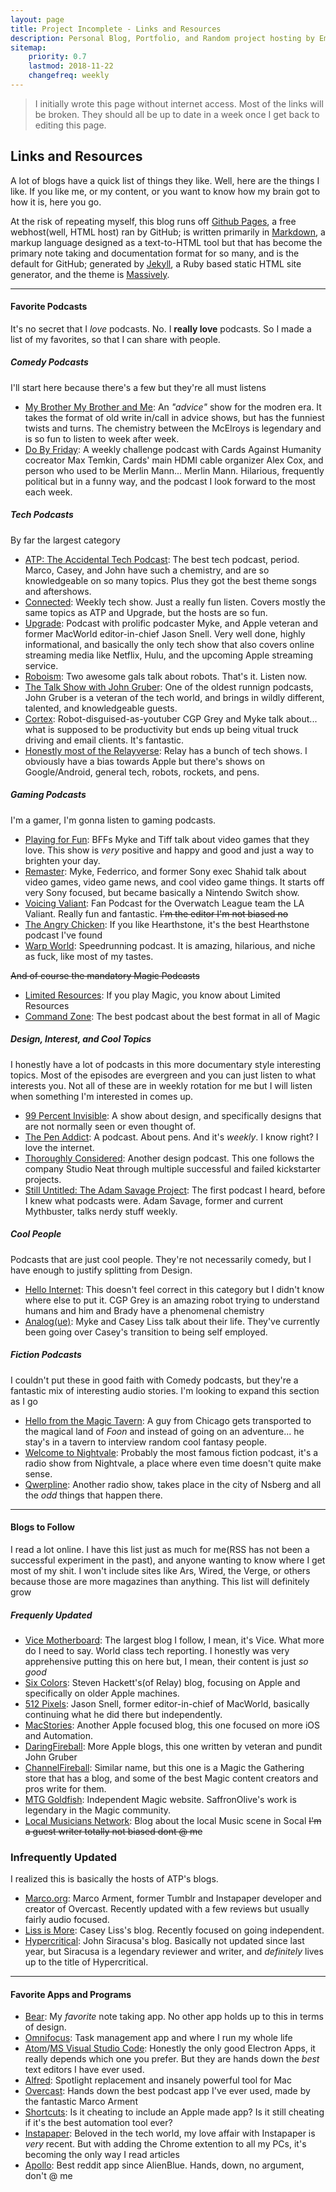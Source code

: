 ```yaml
---
layout: page
title: Project Incomplete - Links and Resources
description: Personal Blog, Portfolio, and Random project hosting by Emmanuel Medina
sitemap:
    priority: 0.7
    lastmod: 2018-11-22
    changefreq: weekly
---
```

<blockquote> I initially wrote this page without internet access. Most of the links will be broken. They should all be up to date in a week once I get back to editing this page. </blockquote>

## Links and Resources

A lot of blogs have a quick list of things they like. Well, here are the things I like. If you like me, or my content, or you want to know how my brain got to how it is, here you go.

At the risk of repeating myself, this blog runs off [Github Pages](https://pages.github.com), a free webhost(well, HTML host) ran by GitHub; is written primarily in [Markdown](https://daringfireball.net/projects/markdown/), a markup language designed as a text-to-HTML tool but that has become the primary note taking and documentation format for so many, and is the default for GitHub; generated by [Jekyll](https://jekyllrb.com), a Ruby based static HTML site generator, and the theme is [Massively](https://github.com/iwiedenm/jekyll-theme-massively-src).

---

#### Favorite Podcasts
It's no secret that I *love* podcasts. No. I **really love** podcasts. So I made a list of my favorites, so that I can share with people.

##### Comedy Podcasts
I'll start here because there's a few but they're all must listens
- [My Brother My Brother and Me](http://www.maximumfun.org/shows/my-brother-my-brother-and-me): An *"advice"* show for the modren era. It takes the format of old write in/call in advice shows, but has the funniest twists and turns. The chemistry between the McElroys is legendary and is so fun to listen to week after week.
- [Do By Friday](http://dobyfriday.com/): A weekly challenge podcast with Cards Against Humanity cocreator Max Temkin, Cards' main HDMI cable organizer Alex Cox, and person who used to be Merlin Mann... Merlin Mann. Hilarious, frequently political but in a funny way, and the podcast I look forward to the most each week.

##### Tech Podcasts
By far the largest category
- [ATP: The Accidental Tech Podcast](http://atp.fm/): The best tech podcast, period. Marco, Casey, and John have such a chemistry, and are so knowledgeable on so many topics. Plus they got the best theme songs and aftershows.
- [Connected](https://www.relay.fm/connected): Weekly tech show. Just a really fun listen. Covers mostly the same topics as ATP and Upgrade, but the hosts are so fun.
- [Upgrade](https://www.relay.fm/upgrade): Podcast with prolific podcaster Myke, and Apple veteran and former MacWorld editor-in-chief Jason Snell. Very well done, highly informational, and basically the only tech show that also covers online streaming media like Netflix, Hulu, and the upcoming Apple streaming service.
- [Roboism](https://www.relay.fm/roboism): Two awesome gals talk about robots. That's it. Listen now.
- [The Talk Show with John Gruber](https://daringfireball.net/thetalkshow/): One of the oldest runnign podcasts, John Gruber is a veteran of the tech world, and brings in wildly different, talented, and knowledgeable guests.
- [Cortex](https://www.relay.fm/cortex): Robot-disguised-as-youtuber CGP Grey and Myke talk about... what is supposed to be productivity but ends up being vitual truck driving and email clients. It's fantastic.
- [Honestly most of the Relayverse](https://www.relay.fm/shows): Relay has a bunch of tech shows. I obviously have a bias towards Apple but there's shows on Google/Android, general tech, robots, rockets, and pens.

##### Gaming Podcasts
I'm a gamer, I'm gonna listen to gaming podcasts.
- [Playing for Fun](https://www.relay.fm/playingforfun): BFFs Myke and Tiff talk about video games that they love. This show is *very* positive and happy and good and just a way to brighten your day.
- [Remaster](https://www.relay.fm/remaster): Myke, Federrico, and former Sony exec Shahid talk about video games, video game news, and cool video game things. It starts off very Sony focused, but became basically a Nintendo Switch show.
- [Voicing Valiant](https://anchor.fm/voicingvaliant): Fan Podcast for the Overwatch League team the LA Valiant. Really fun and fantastic. ~~I'm the editor I'm not biased no~~
- [The Angry Chicken](http://amove.tv/tac/): If you like Hearthstone, it's the best Hearthstone podcast I've found
- [Warp World](https://soundcloud.com/warpworld): Speedrunning podcast. It is amazing, hilarious, and niche as fuck, like most of my tastes.

~~And of course the mandatory Magic Podcasts~~
- [Limited Resources](http://lrcast.com/): If you play Magic, you know about Limited Resources
- [Command Zone](http://commandzone.collected.company/): The best podcast about the best format in all of Magic

##### Design, Interest, and Cool Topics
I honestly have a lot of podcasts in this more documentary style interesting topics. Most of the episodes are evergreen and you can just listen to what interests you. Not all of these are in weekly rotation for me but I will listen when something I'm interested in comes up.
- [99 Percent Invisible](): A show about design, and specifically designs that are not normally seen or even thought of.
- [The Pen Addict](): A podcast. About pens. And it's *weekly*. I know right? I love the internet.
- [Thoroughly Considered](): Another design podcast. This one follows the company Studio Neat through multiple successful and failed kickstarter projects.
- [Still Untitled: The Adam Savage Project](): The first podcast I heard, before I knew what podcasts were. Adam Savage, former and current Mythbuster, talks nerdy stuff weekly.


##### Cool People
Podcasts that are just cool people. They're not necessarily comedy, but I have enough to justify splitting from Design.
- [Hello Internet](): This doesn't feel correct in this category but I didn't know where else to put it. CGP Grey is an amazing robot trying to understand humans and him and Brady have a phenomenal chemistry
- [Analog(ue)](): Myke and Casey Liss talk about their life. They've currently been going over Casey's transition to being self employed.

##### Fiction Podcasts
I couldn't put these in good faith with Comedy podcasts, but they're a fantastic mix of interesting audio stories. I'm looking to expand this section as I go
- [Hello from the Magic Tavern](): A guy from Chicago gets transported to the magical land of *Foon* and instead of going on an adventure... he stay's in a tavern to interview random cool fantasy people.
- [Welcome to Nightvale](): Probably the most famous fiction podcast, it's a radio show from Nightvale, a place where even time doesn't quite make sense.
- [Qwerpline](): Another radio show, takes place in the city of Nsberg and all the *odd* things that happen there.

---

#### Blogs to Follow
I read a lot online. I have this list just as much for me(RSS has not been a successful experiment in the past), and anyone wanting to know where I get most of my shit. I won't include sites like Ars, Wired, the Verge, or others because those are more magazines than anything. This list will definitely grow

##### Frequenly Updated
- [Vice Motherboard](motherboard.vice.com): The largest blog I follow, I mean, it's Vice. What more do I need to say. World class tech reporting. I honestly was very apprehensive putting this on here but, I mean, their content is just *so good*
- [Six Colors](): Steven Hackett's(of Relay) blog, focusing on Apple and specifically on older Apple machines.
- [512 Pixels](): Jason Snell, former editor-in-chief of MacWorld, basically continuing what he did there but independently.
- [MacStories](): Another Apple focused blog, this one focused on more iOS and Automation.
- [DaringFireball](): More Apple blogs, this one written by veteran and pundit John Gruber
- [ChannelFireball](): Similar name, but this one is a Magic the Gathering store that has a blog, and some of the best Magic content creators and pros write for them.
- [MTG Goldfish](): Independent Magic website. SaffronOlive's work is legendary in the Magic community.
- [Local Musicians Network](): Blog about the local Music scene in Socal ~~I'm a guest writer totally not biased dont @ me~~

### Infrequently Updated
I realized this is basically the hosts of ATP's blogs.
- [Marco.org](): Marco Arment, former Tumblr and Instapaper developer and creator of Overcast. Recently updated with a few reviews but usually fairly audio focused.
- [Liss is More](): Casey Liss's blog. Recently focused on going independent.
- [Hypercritical](): John Siracusa's blog. Basically not updated since last year, but Siracusa is a legendary reviewer and writer, and *definitely* lives up to the title of Hypercritical.

---

#### Favorite Apps and Programs

- [Bear](https://bear.app): My *favorite* note taking app. No other app holds up to this in terms of design. 
- [Omnifocus](): Task management app and where I run my whole life
- [Atom]()/[MS Visual Studio Code](): Honestly the only good Electron Apps, it really depends which one you prefer. But they are hands down the *best* text editors I have ever used.
- [Alfred](): Spotlight replacement and insanely powerful tool for Mac
- [Overcast](): Hands down the best podcast app I've ever used, made by the fantastic Marco Arment
- [Shortcuts](): Is it cheating to include an Apple made app? Is it still cheating if it's the best automation tool ever?
- [Instapaper](): Beloved in the tech world, my love affair with Instapaper is *very* recent. But with adding the Chrome extention to all my PCs, it's becoming the only way I read articles
- [Apollo](): Best reddit app since AlienBlue. Hands, down, no argument, don't @ me
